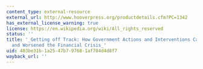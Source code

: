 ```yaml
---
content_type: external-resource
external_url: http://www.hooverpress.org/productdetails.cfm?PC=1342
has_external_license_warning: true
license: https://en.wikipedia.org/wiki/All_rights_reserved
status: ''
title: '_Getting off Track: How Government Actions and Interventions Caused, Prolonged,
  and Worsened the Financial Crisis_'
uid: 403be31b-1a25-47b7-9768-1af704d4d8f7
wayback_url: ''
---
```

